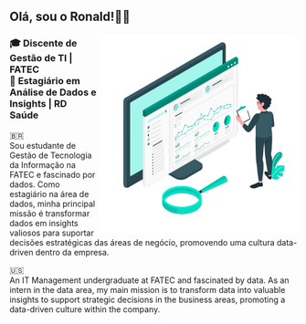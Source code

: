 
<h2>Olá, sou o Ronald!👋😄</h2>

<img src="https://github.com/ronallds/ronallds/blob/378e0e8a98e2f8a4965d3dcec739c9c5de020b12/data-illustration.png" min-width="350px" max-width="350px" width="350px" align="right">

<h3 align="left"> 
  🎓 <b>Discente de Gestão de TI  |  FATEC </b><br>
  💼 <b>Estagiário em Análise de Dados e Insights  |  RD Saúde </b>
</h3>

<p align="left" size="30">
🇧🇷<br>
Sou estudante de Gestão de Tecnologia da Informação na FATEC e fascinado por dados. Como estagiário na área de dados, minha principal missão é transformar dados em insights valiosos para suportar decisões estratégicas das áreas de negócio,      promovendo uma cultura data-driven dentro da empresa.
</p>

<p align="left" size="30">
🇺🇸<br>
An IT Management undergraduate at FATEC and fascinated by data. As an intern in the data area, my main mission is to transform data into valuable insights to support strategic decisions in the business areas, promoting a data-driven culture within the company.
</p>
